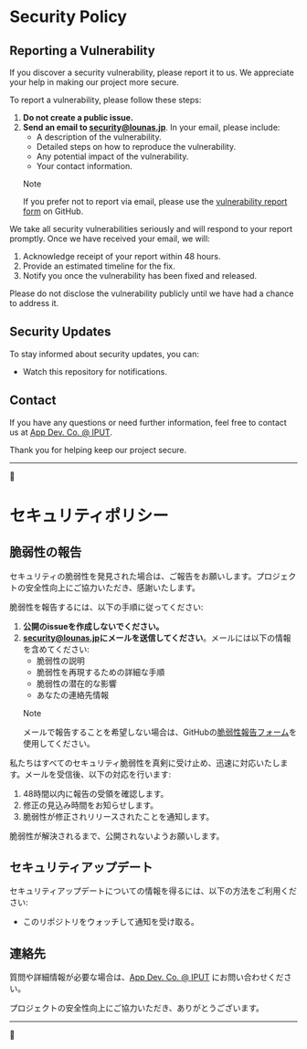 # Security Policy

## Reporting a Vulnerability

If you discover a security vulnerability, please report it to us. We appreciate your help in making our project more secure.

To report a vulnerability, please follow these steps:

1. **Do not create a public issue.**
2. **Send an email to [security@lounas.jp](security-email)**. In your email, please include:
   - A description of the vulnerability.
   - Detailed steps on how to reproduce the vulnerability.
   - Any potential impact of the vulnerability.
   - Your contact information.
   > [!NOTE]
   >
   > If you prefer not to report via email, please use the [vulnerability report form](github-security) on GitHub.

We take all security vulnerabilities seriously and will respond to your report promptly. Once we have received your email, we will:

1. Acknowledge receipt of your report within 48 hours.
2. Provide an estimated timeline for the fix.
3. Notify you once the vulnerability has been fixed and released.

Please do not disclose the vulnerability publicly until we have had a chance to address it.

## Security Updates

To stay informed about security updates, you can:

- Watch this repository for notifications.

## Contact

If you have any questions or need further information, feel free to contact us at [App Dev. Co. @ IPUT](iputapp-contact).

Thank you for helping keep our project secure.

---

🐧

# セキュリティポリシー

## 脆弱性の報告

セキュリティの脆弱性を発見された場合は、ご報告をお願いします。プロジェクトの安全性向上にご協力いただき、感謝いたします。

脆弱性を報告するには、以下の手順に従ってください:

1. **公開のissueを作成しないでください。**
2. **[security@lounas.jp](security-email)にメールを送信してください**。メールには以下の情報を含めてください:
   - 脆弱性の説明
   - 脆弱性を再現するための詳細な手順
   - 脆弱性の潜在的な影響
   - あなたの連絡先情報
   > [!NOTE]
   >
   > メールで報告することを希望しない場合は、GitHubの[脆弱性報告フォーム](github-security)を使用してください。

私たちはすべてのセキュリティ脆弱性を真剣に受け止め、迅速に対応いたします。メールを受信後、以下の対応を行います:

1. 48時間以内に報告の受領を確認します。
2. 修正の見込み時間をお知らせします。
3. 脆弱性が修正されリリースされたことを通知します。

脆弱性が解決されるまで、公開されないようお願いします。

## セキュリティアップデート

セキュリティアップデートについての情報を得るには、以下の方法をご利用ください:

- このリポジトリをウォッチして通知を受け取る。

## 連絡先

質問や詳細情報が必要な場合は、[App Dev. Co. @ IPUT](iputapp-contact) にお問い合わせください。

プロジェクトの安全性向上にご協力いただき、ありがとうございます。

---

🐧

[security-email]: mailto:security@lounas.jp
[github-security]: https://github.com/iputapp/lounas/security
[iputapp-contact]: https://iputapp.lounas.jp/contact
